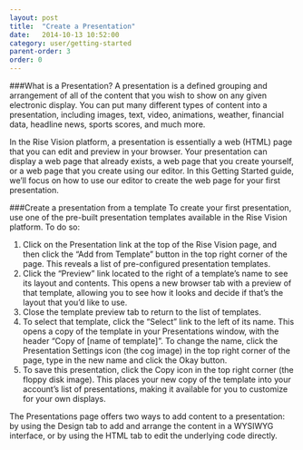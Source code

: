 ```yaml
---
layout: post
title:  "Create a Presentation"
date:   2014-10-13 10:52:00
category: user/getting-started
parent-order: 3
order: 0
---
```


###What is a Presentation?
A presentation is a defined grouping and arrangement of all of the content that you wish to show on any given electronic display.  You can put many different types of content into a presentation, including images, text, video, animations, weather, financial data, headline news, sports scores, and much more.  

In the Rise Vision platform, a presentation is essentially a web (HTML) page that you can edit and preview in your browser. Your presentation can display a web page that already exists, a web page that you create yourself, or a web page that you create using our editor.  In this Getting Started guide, we’ll focus on how to use our editor to create the web page for your first presentation.



###Create a presentation from a template
To create your first presentation, use one of the pre-built presentation templates available in the Rise Vision platform. To do so: 

1. Click on the Presentation link at the top of the Rise Vision page, and then click the “Add from Template” button in the top right corner of the page.  This reveals a list of pre-configured presentation templates.  
2. Click the “Preview” link located to the right of a template’s name to see its layout and contents.  This opens a new browser tab with a preview of that template, allowing you to see how it looks and decide if that’s the layout that you’d like to use.  
3. Close the template preview tab to return to the list of templates.
4. To select that template, click the “Select” link to the left of its name.  This opens a copy of the template in your Presentations window, with the header “Copy of [name of template]”.  To change the name, click the Presentation Settings icon (the cog image) in the top right corner of the page, type in the new name and click the Okay button.
5. To save this presentation, click the Copy icon in the top right corner (the floppy disk image). This places your new copy of the template into your account’s list of presentations, making it available for you to customize for your own displays. 

The Presentations page offers two ways to add content to a presentation: by using the Design tab to add and arrange the content in a WYSIWYG interface, or by using the HTML tab to edit the underlying code directly.

